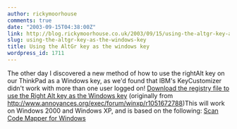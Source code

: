 ```yaml
---
author: rickymoorhouse
comments: true
date: "2003-09-15T04:38:00Z"
link: http://blog.rickymoorhouse.co.uk/2003/09/15/using-the-altgr-key-as-the-windows-key/
slug: using-the-altgr-key-as-the-windows-key
title: Using the AltGr key as the windows key
wordpress_id: 1711
---
```


The other day I discovered a new method of how to use the rightAlt key on our ThinkPad as a Windows key, as we'd found that IBM's KeyCustomizer didn't work with more than one user logged on! [Download the registry file to use the Right Alt key as the Windows key](http://www.samespirit.net/ricky/RtAlt-Win.reg) (originally from http://www.annoyances.org/exec/forum/winxp/r1051672788)This will work on Windows 2000 and Windows XP, and is based on the following: [Scan Code Mapper for Windows](http://www.microsoft.com/whdc/hwdev/tech/input/w2kscan-map.mspx)
